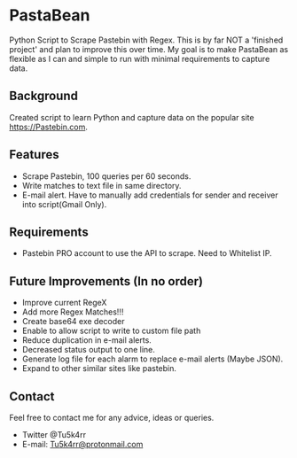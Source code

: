 # PastaBean
Python Script to Scrape Pastebin with Regex. This is by far  NOT a 'finished project' and plan to improve this over time.
My goal is to make PastaBean as flexible as I can and simple to run with minimal requirements to capture data.

## Background
Created script to learn Python and capture data on the popular site https://Pastebin.com.

## Features
- Scrape Pastebin, 100 queries per 60 seconds.
- Write matches to text file in same directory.
- E-mail alert. Have to manually add credentials for sender and receiver  into script(Gmail Only).

## Requirements
- Pastebin PRO account to use the API to scrape. Need to Whitelist IP.

## Future Improvements (In no order)
- Improve current RegeX
- Add more Regex Matches!!!
- Create base64 exe decoder
- Enable to allow script to write to custom file path
- Reduce duplication in e-mail alerts.
- Decreased status output to one line.
- Generate log file for each alarm to replace e-mail alerts (Maybe JSON).
- Expand to other similar sites like pastebin.


## Contact
Feel free to contact me for any advice, ideas or queries.
- Twitter @Tu5k4rr
- E-mail: Tu5k4rr@protonmail.com


